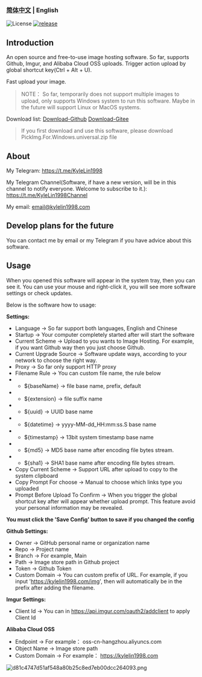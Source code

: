 ### [简体中文](./README.md) | English

![License](https://img.shields.io/badge/license-MIT-green)
[![release](https://img.shields.io/github/v/release/kylelin1998/PickImgForDesktop)](https://github.com/kylelin1998/PickImgForDesktop/releases/latest)

## Introduction
An open source and free-to-use image hosting software. 
So far, supports Github, Imgur, and Alibaba Cloud OSS uploads. 
Trigger action upload by global shortcut key(Ctrl + Alt + U).

Fast upload your image.

> NOTE： So far, temporarily does not support multiple images to upload, only supports Windows system to run this software. Maybe in the future will support Linux or MacOS systems.

Download list:
[Download-Github](https://github.com/kylelin1998/PickImgForDesktop/releases)
[Download-Gitee](https://gitee.com/kylelin1998/PickImgForDesktop/releases)
> If you first download and use this software, please download PickImg.For.Windows.universal.zip file

## About
My Telegram: <https://t.me/KyleLin1998>

My Telegram Channel(Software, if have a new version, will be in this channel to notify everyone. Welcome to subscribe to it.): <https://t.me/KyleLin1998Channel>

My email: email@kylelin1998.com


## Develop plans for the future
You can contact me by email or my Telegram if you have advice about this software.


## Usage
When you opened this software will appear in the system tray, then you can see it.
You can use your mouse and right-click it, you will see more software settings or check updates.

Below is the software how to usage:

**Settings:**
* Language -> So far support both languages, English and Chinese
* Startup -> Your computer completely started after will start the software
* Current Scheme -> Upload to you wants to Image Hosting. For example, if you want Github way then you just choose Github.
* Current Upgrade Source -> Software update ways,  according to your network to choose the right way.
* Proxy -> So far only support HTTP proxy
* Filename Rule -> You can custom file name, the rule below
* * ${baseName} -> file base name, prefix, default
* * ${extension} -> file suffix name
* * ${uuid} -> UUID base name
* * ${datetime} -> yyyy-MM-dd_HH:mm:ss.S base name
* * ${timestamp} -> 13bit system timestamp base name
* * ${md5} -> MD5 base name after encoding file bytes stream.
* * ${sha1} -> SHA1 base name after encoding file bytes stream.
* Copy Current Scheme -> Support URL after upload to copy to the system clipboard
* Copy Prompt For choose -> Manual to choose which links type you uploaded
* Prompt Before Upload To Confirm -> When you trigger the global shortcut key after will appear whether upload prompt. This feature avoid your personal information may be revealed.

**You must click the 'Save Config' button to save if you changed the config**

**Github Settings:**
* Owner -> GitHub personal name or organization name
* Repo -> Project name
* Branch -> For example, Main
* Path -> Image store path in Github project
* Token -> Github Token
* Custom Domain -> You can custom prefix of URL. For example, if you input 'https://kylelin1998.com/img', then will automatically be in the prefix after adding the filename.

**Imgur Settings:**
* Client Id -> You can in <https://api.imgur.com/oauth2/addclient> to apply Client Id

**Alibaba Cloud OSS**
* Endpoint -> For example： oss-cn-hangzhou.aliyuncs.com
* Object Name -> Image store path
* Custom Domain -> For example： https://kylelin1998.com

![d81c4747d51af548a80b25c8ed7eb00dcc264093.png](https://i.imgur.com/8IFk2sd.png)